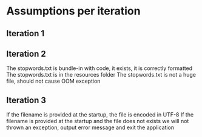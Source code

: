 # Assumptions per iteration

## Iteration 1

## Iteration 2
The stopwords.txt is bundle-in with code, it exists, it is correctly formatted
The stopwords.txt is in the resources folder
The stopwords.txt is not a huge file, should not cause OOM exception

## Iteration 3
If the filename is provided at the startup, the file is encoded in UTF-8
If the filename is provided at the startup and the file does not exists we will not thrown an exception, output error message and exit the application 